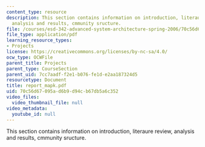 ```yaml
---
content_type: resource
description: This section contains information on introduction, literaure review,
  analysis and results, cmmunity sructure.
file: /courses/esd-342-advanced-system-architecture-spring-2006/70c56d67095ad6b9d94cb67db5a6c352_report_mapk.pdf
file_type: application/pdf
learning_resource_types:
- Projects
license: https://creativecommons.org/licenses/by-nc-sa/4.0/
ocw_type: OCWFile
parent_title: Projects
parent_type: CourseSection
parent_uid: 7cc7aadf-f2e1-b076-fe1d-e2aa187324d5
resourcetype: Document
title: report_mapk.pdf
uid: 70c56d67-095a-d6b9-d94c-b67db5a6c352
video_files:
  video_thumbnail_file: null
video_metadata:
  youtube_id: null
---
```

This section contains information on introduction, literaure review, analysis and results, cmmunity sructure.